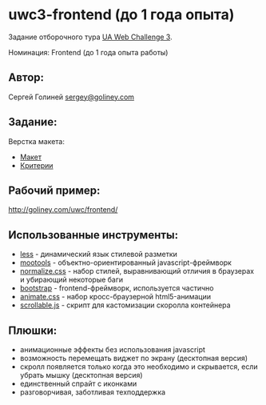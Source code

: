 uwc3-frontend (до 1 года опыта)
===============================

Задание отборочного тура [UA Web Challenge 3](http://iii.uwc.org.ua/). 

Номинация: Frontend (до 1 года опыта работы)


Автор:
------

Сергей Голиней
sergey@goliney.com


Задание:
---------------

Верстка макета:
+ [Макет](https://github.com/goliney/uwc3-frontend/blob/master/widget.png)
+ [Критерии](https://github.com/goliney/uwc3-frontend/blob/master/task_frontend.doc)

Рабочий пример:
---------------

http://goliney.com/uwc/frontend/


Использованные инструменты:
---------------------------

+ [less](http://lesscss.org/) - динамический язык стилевой разметки
+ [mootools](http://mootools.net/) - объектно-ориентированный javascript-фреймворк
+ [normalize.css](http://necolas.github.com/normalize.css/) - набор стилей, выравнивающий отличия в браузерах и убирающий некоторые баги
+ [bootstrap](http://twitter.github.com/bootstrap/) - frontend-фреймворк, используется частично
+ [animate.css](http://daneden.me/animate/) - набор кросс-браузерной html5-анимации
+ [scrollable.js](http://mootools.net/forge/p/scrollable) - скрипт для кастомизации скоролла контейнера


Плюшки:
-------

+ анимационные эффекты без использования javascript
+ возможность перемещать виджет по экрану (десктопная версия)
+ скролл появляется только когда это необходимо и скрывается, если убрать мышку (десктопная версия)
+ единственный спрайт с иконками
+ разговорчивая, заботливая техподдержка